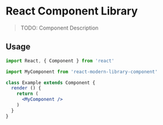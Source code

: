 # React Component Library

> TODO: Component Description

## Usage

```jsx
import React, { Component } from 'react'

import MyComponent from 'react-modern-library-component'

class Example extends Component {
  render () {
    return (
      <MyComponent />
    )
  }
}
```
